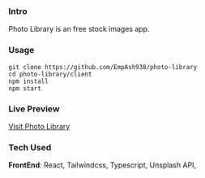 ### Intro
Photo Library is an free stock images app.

### Usage
```
git clone https://github.com/EmpAsh938/photo-library
cd photo-library/client
npm install
npm start
```

### Live Preview
[Visit Photo Library](https://photo-library.netlify.app)

### Tech Used
**FrontEnd**: React, Tailwindcss, Typescript, Unsplash API,


